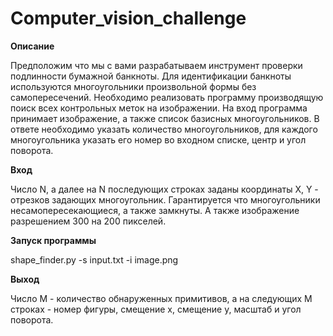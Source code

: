 # Computer_vision_challenge

**Описание**

Предположим что мы с вами разрабатываем инструмент проверки подлинности бумажной банкноты. Для идентификации банкноты используются многоугольники произвольной формы без самопересечений. Необходимо реализовать программу производящую поиск всех контрольных меток на изображении. На вход программа принимает изображение, а также список базисных многоугольников. В ответе необходимо указать количество многоугольников, для каждого многоугольника указать его номер во входном списке, центр и угол поворота.

**Вход**

Число N, а далее на N последующих строках заданы координаты X, Y - отрезков задающих многоугольник. Гарантируется что многоугольники несамопересекающиеся, а также замкнуты.  А также изображение разрешением 300 на 200 пикселей. 

**Запуск программы**

shape_finder.py -s input.txt -i image.png

**Выход**

Число M - количество обнаруженных примитивов, а на следующих M строках - номер фигуры, смещение х, смещение у, масштаб и угол поворота. 

